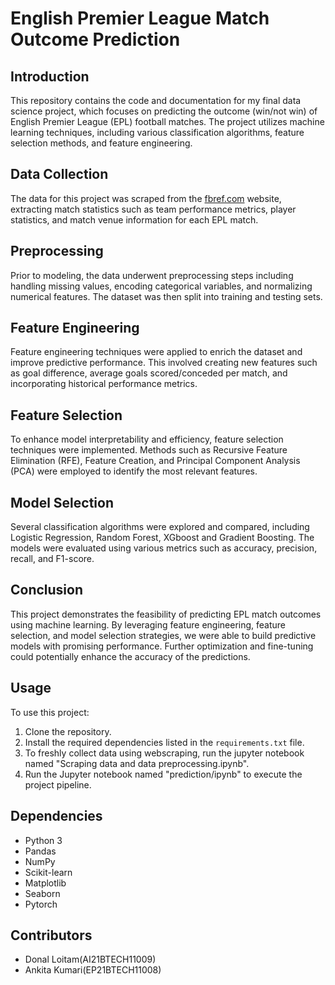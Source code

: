 # English Premier League Match Outcome Prediction

## Introduction
This repository contains the code and documentation for my final data science project, which focuses on predicting the outcome (win/not win) of English Premier League (EPL) football matches. The project utilizes machine learning techniques, including various classification algorithms, feature selection methods, and feature engineering.

## Data Collection
The data for this project was scraped from the [fbref.com](https://fbref.com/en/comps/9/Premier-League-Stats) website, extracting match statistics such as team performance metrics, player statistics, and match venue information for each EPL match.

## Preprocessing
Prior to modeling, the data underwent preprocessing steps including handling missing values, encoding categorical variables, and normalizing numerical features. The dataset was then split into training and testing sets.

## Feature Engineering
Feature engineering techniques were applied to enrich the dataset and improve predictive performance. This involved creating new features such as goal difference, average goals scored/conceded per match, and incorporating historical performance metrics.

## Feature Selection
To enhance model interpretability and efficiency, feature selection techniques were implemented. Methods such as Recursive Feature Elimination (RFE), Feature Creation, and Principal Component Analysis (PCA) were employed to identify the most relevant features.

## Model Selection
Several classification algorithms were explored and compared, including Logistic Regression, Random Forest, XGboost and Gradient Boosting. The models were evaluated using various metrics such as accuracy, precision, recall, and F1-score.

## Conclusion
This project demonstrates the feasibility of predicting EPL match outcomes using machine learning. By leveraging feature engineering, feature selection, and model selection strategies, we were able to build predictive models with promising performance. Further optimization and fine-tuning could potentially enhance the accuracy of the predictions.

## Usage
To use this project:
1. Clone the repository.
2. Install the required dependencies listed in the `requirements.txt` file.
3. To freshly collect data using webscraping, run the jupyter notebook named "Scraping data and data preprocessing.ipynb".
4. Run the Jupyter notebook named "prediction/ipynb" to execute the project pipeline.

## Dependencies
- Python 3
- Pandas
- NumPy
- Scikit-learn
- Matplotlib
- Seaborn
- Pytorch

## Contributors
- Donal Loitam(AI21BTECH11009)
- Ankita Kumari(EP21BTECH11008)
